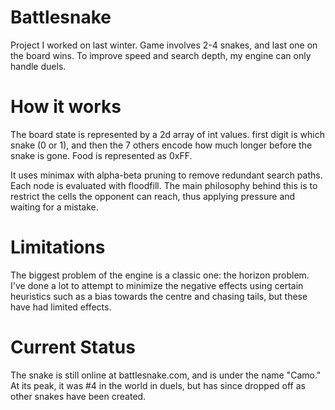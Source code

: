 # Battlesnake

Project I worked on last winter. Game involves 2-4 snakes, and last one on the board wins. To improve speed and search depth, my engine can only handle duels.

# How it works

The board state is represented by a 2d array of int values. first digit is which snake (0 or 1), and then the 7 others encode how much longer before the snake is gone. Food is represented as 0xFF.

It uses minimax with alpha-beta pruning to remove redundant search paths. Each node is evaluated with floodfill. The main philosophy behind this is to restrict the cells the opponent can reach, thus applying pressure and waiting for a mistake.

# Limitations

The biggest problem of the engine is a classic one: the horizon problem. I've done a lot to attempt to minimize the negative effects using certain heuristics such as a bias towards the centre and chasing tails, but these have had limited effects.

# Current Status

The snake is still online at battlesnake.com, and is under the name "Camo."
At its peak, it was #4 in the world in duels, but has since dropped off as other snakes have been created.
